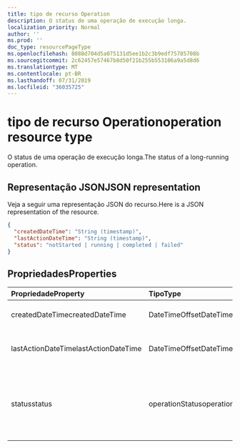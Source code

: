 ```yaml
---
title: tipo de recurso Operation
description: O status de uma operação de execução longa.
localization_priority: Normal
author: ''
ms.prod: ''
doc_type: resourcePageType
ms.openlocfilehash: 8088d704d5a075131d5ee1b2c3b9edf75785708b
ms.sourcegitcommit: 2c62457e57467b8d50f21b255b553106a9a5d8d6
ms.translationtype: MT
ms.contentlocale: pt-BR
ms.lasthandoff: 07/31/2019
ms.locfileid: "36035725"
---
```

# <a name="operation-resource-type"></a><span data-ttu-id="b1ebd-103">tipo de recurso Operation</span><span class="sxs-lookup"><span data-stu-id="b1ebd-103">operation resource type</span></span>

<span data-ttu-id="b1ebd-104">O status de uma operação de execução longa.</span><span class="sxs-lookup"><span data-stu-id="b1ebd-104">The status of a long-running operation.</span></span>

## <a name="json-representation"></a><span data-ttu-id="b1ebd-105">Representação JSON</span><span class="sxs-lookup"><span data-stu-id="b1ebd-105">JSON representation</span></span>

<span data-ttu-id="b1ebd-106">Veja a seguir uma representação JSON do recurso.</span><span class="sxs-lookup"><span data-stu-id="b1ebd-106">Here is a JSON representation of the resource.</span></span>

<!--{
  "blockType": "resource",
  "optionalProperties": [],
  "baseType": "microsoft.graph.entity",
  "@odata.type": "microsoft.graph.operation"
}-->

```json
{
  "createdDateTime": "String (timestamp)",
  "lastActionDateTime": "String (timestamp)",
  "status": "notStarted | running | completed | failed"
}

```
## <a name="properties"></a><span data-ttu-id="b1ebd-107">Propriedades</span><span class="sxs-lookup"><span data-stu-id="b1ebd-107">Properties</span></span>
| <span data-ttu-id="b1ebd-108">Propriedade</span><span class="sxs-lookup"><span data-stu-id="b1ebd-108">Property</span></span>     | <span data-ttu-id="b1ebd-109">Tipo</span><span class="sxs-lookup"><span data-stu-id="b1ebd-109">Type</span></span>   |<span data-ttu-id="b1ebd-110">Descrição</span><span class="sxs-lookup"><span data-stu-id="b1ebd-110">Description</span></span>|
|:---------------|:--------|:----------|
|<span data-ttu-id="b1ebd-111">createdDateTime</span><span class="sxs-lookup"><span data-stu-id="b1ebd-111">createdDateTime</span></span>| <span data-ttu-id="b1ebd-112">DateTimeOffset</span><span class="sxs-lookup"><span data-stu-id="b1ebd-112">DateTimeOffset</span></span> |<span data-ttu-id="b1ebd-113">A hora de início da operação.</span><span class="sxs-lookup"><span data-stu-id="b1ebd-113">The start time of the operation.</span></span>|
|<span data-ttu-id="b1ebd-114">lastActionDateTime</span><span class="sxs-lookup"><span data-stu-id="b1ebd-114">lastActionDateTime</span></span>| <span data-ttu-id="b1ebd-115">DateTimeOffset</span><span class="sxs-lookup"><span data-stu-id="b1ebd-115">DateTimeOffset</span></span> |<span data-ttu-id="b1ebd-116">A hora da última ação da operação.</span><span class="sxs-lookup"><span data-stu-id="b1ebd-116">The time of the last action of the operation.</span></span>|
|<span data-ttu-id="b1ebd-117">status</span><span class="sxs-lookup"><span data-stu-id="b1ebd-117">status</span></span>|<span data-ttu-id="b1ebd-118">operationStatus</span><span class="sxs-lookup"><span data-stu-id="b1ebd-118">operationStatus</span></span>|<span data-ttu-id="b1ebd-119">O status atual da operação: `notStarted`, `running`,, `completed``failed`</span><span class="sxs-lookup"><span data-stu-id="b1ebd-119">The current status of the operation: `notStarted`, `running`, `completed`, `failed`</span></span> |

<!-- uuid: 13fa92b1-3b41-498b-aab1-f943464a124f
2018-03-30 10:29:30 UTC -->
<!-- {
  "type": "#page.annotation",
  "description": "operation resource",
  "keywords": "",
  "section": "documentation",
  "tocPath": ""
}-->
